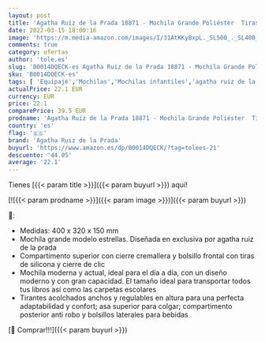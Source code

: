 ```yaml
---
layout: post
title: 'Agatha Ruiz de la Prada 18871 - Mochila Grande Poliéster  Tiras Silicona  Cierres Cremallera  Estrellas'
date: 2022-03-15 18:00:16
image: 'https://m.media-amazon.com/images/I/31AtKKyBxpL._SL500_._SL400_.jpg'
comments: true
category: ofertas
author: 'tole.es'
slug: 'B0014DQECK-es Agatha Ruiz de la Prada 18871 - Mochila Grande Poliéster...'
sku: 'B0014DQECK-es'
tags: [ 'Equipaje','Mochilas','Mochilas infantiles','agatha ruiz de la prada','mochila', ]
actualPrice: 22.1 EUR
currency: EUR
price: 22.1
comparePrice: 39.5 EUR
prodname: 'Agatha Ruiz de la Prada 18871 - Mochila Grande Poliéster  Tiras Silicona  Cierres Cremallera  Estrellas'
country: 'es'
flag: '🇪🇸'
brand: 'Agatha Ruiz de la Prada'
buyurl: 'https://www.amazon.es/dp/B0014DQECK/?tag=tolees-21'
descuento: '44.05'
average: '22.1'
---
```


Tienes [{{< param title >}}]({{< param buyurl >}}) aqui!

[![{{< param prodname >}}]({{< param image >}})]({{< param buyurl >}})

🔎:

- Medidas: 400 x 320 x 150 mm
- Mochila grande modelo estrellas. Diseñada en exclusiva por agatha ruiz de la prada
- Compartimento superior con cierre cremallera y bolsillo frontal con tiras de silicona y cierre de clic
- Mochila moderna y actual, ideal para el día a día, con un diseño moderno y con gran capacidad. El tamaño ideal para transportar todos tus libros así como las carpetas escolares
- Tirantes acolchados anchos y regulables en altura para una perfecta adaptabilidad y confort; asa superior para colgar; compartimento posterior anti robo y bolsillos laterales para bebidas

[🛒 Comprar!!!]({{< param buyurl >}})
